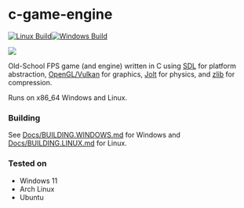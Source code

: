 # c-game-engine
[![Linux Build](https://github.com/droc101/c-game-engine/actions/workflows/linux.yml/badge.svg)](https://github.com/droc101/c-game-engine/actions/workflows/linux.yml)[![Windows Build](https://github.com/droc101/c-game-engine/actions/workflows/windows.yml/badge.svg)](https://github.com/droc101/c-game-engine/actions/workflows/windows.yml)

![](Assets/actor/BLOB2.png)

Old-School FPS game (and engine) written in C using [SDL](https://www.libsdl.org/) for platform
abstraction, [OpenGL/Vulkan](https://www.khronos.org/) for graphics, [Jolt](https://github.com/jrouwe/JoltPhysics) for
physics,
and [zlib](https://www.zlib.net/) for compression.

Runs on x86_64 Windows and Linux.

### Building
See [Docs/BUILDING.WINDOWS.md](Docs/BUILDING.WINDOWS.md) for Windows and [Docs/BUILDING.LINUX.md](Docs/BUILDING.LINUX.md) for Linux.

### Tested on
- Windows 11
- Arch Linux
- Ubuntu
